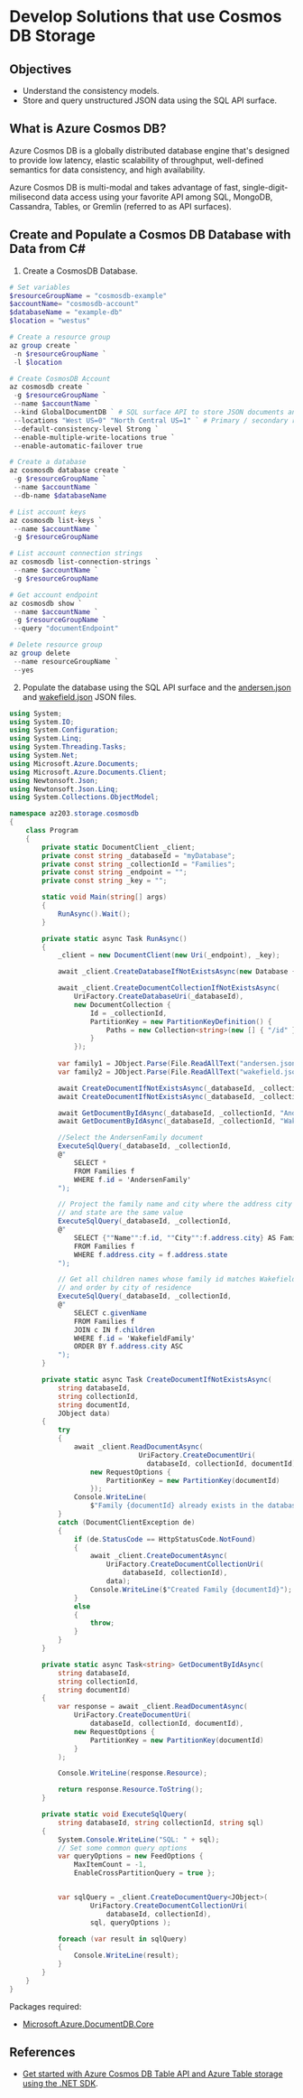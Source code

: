 # Develop Solutions that use Cosmos DB Storage

## Objectives
* Understand the consistency models.
* Store and query unstructured JSON data using the SQL API surface.

## What is Azure Cosmos DB?
Azure Cosmos DB is a globally distributed database engine that's designed to provide low latency, elastic scalability of throughput, well-defined semantics for data consistency, and high availability.

Azure Cosmos DB is multi-modal and takes advantage of fast, single-digit-milisecond data access using your favorite API among SQL, MongoDB, Cassandra, Tables, or Gremlin (referred to as API surfaces).

## Create and Populate a Cosmos DB Database with Data from C#
1. Create a CosmosDB Database.
```powershell
# Set variables
$resourceGroupName = "cosmosdb-example"
$accountName= "cosmosdb-account"
$databaseName = "example-db"
$location = "westus"

# Create a resource group
az group create `
 -n $resourceGroupName `
 -l $location

# Create CosmosDB Account
az cosmosdb create `
 -g $resourceGroupName `
 --name $accountName `
 --kind GlobalDocumentDB ` # SQL surface API to store JSON documents and be able to query using SQL
 --locations "West US=0" "North Central US=1" ` # Primary / secondary region
 --default-consistency-level Strong `
 --enable-multiple-write-locations true `
 --enable-automatic-failover true

# Create a database
az cosmosdb database create `
 -g $resourceGroupName `
 --name $accountName `
 --db-name $databaseName

# List account keys
az cosmosdb list-keys `
 --name $accountName `
 -g $resourceGroupName

# List account connection strings
az cosmosdb list-connection-strings `
 --name $accountName `
 -g $resourceGroupName

# Get account endpoint
az cosmosdb show `
 --name $accountName `
 -g $resourceGroupName `
 --query "documentEndpoint"

# Delete resource group
az group delete
 --name resourceGroupName `
 --yes
```
2. Populate the database using the SQL API surface and the [andersen.json](andersen.json) and [wakefield.json](wakefield.json) JSON files.
```csharp
using System;
using System.IO;
using System.Configuration;
using System.Linq;
using System.Threading.Tasks;
using System.Net;
using Microsoft.Azure.Documents;
using Microsoft.Azure.Documents.Client;
using Newtonsoft.Json;
using Newtonsoft.Json.Linq;
using System.Collections.ObjectModel; 

namespace az203.storage.cosmosdb
{ 
    class Program
    {
        private static DocumentClient _client;
        private const string _databaseId = "myDatabase";
        private const string _collectionId = "Families";
        private const string _endpoint = "";
        private const string _key = "";

        static void Main(string[] args)
        {
            RunAsync().Wait();
        }

        private static async Task RunAsync()
        {
            _client = new DocumentClient(new Uri(_endpoint), _key);

            await _client.CreateDatabaseIfNotExistsAsync(new Database { Id = _databaseId });

            await _client.CreateDocumentCollectionIfNotExistsAsync(
                UriFactory.CreateDatabaseUri(_databaseId), 
                new DocumentCollection { 
                    Id = _collectionId,
                    PartitionKey = new PartitionKeyDefinition() { 
                        Paths = new Collection<string>(new [] { "/id" })
                    }
                });
 
            var family1 = JObject.Parse(File.ReadAllText("andersen.json"));
            var family2 = JObject.Parse(File.ReadAllText("wakefield.json"));

            await CreateDocumentIfNotExistsAsync(_databaseId, _collectionId, family1["id"].ToString(), family1);
            await CreateDocumentIfNotExistsAsync(_databaseId, _collectionId, family2["id"].ToString(), family2);

            await GetDocumentByIdAsync(_databaseId, _collectionId, "AndersenFamily");
            await GetDocumentByIdAsync(_databaseId, _collectionId, "WakefieldFamily");

            //Select the AndersenFamily document
            ExecuteSqlQuery(_databaseId, _collectionId, 
            @"
                SELECT *
                FROM Families f
                WHERE f.id = 'AndersenFamily'
            ");

            // Project the family name and city where the address city 
            // and state are the same value
            ExecuteSqlQuery(_databaseId, _collectionId, 
            @"
                SELECT {""Name"":f.id, ""City"":f.address.city} AS Family
                FROM Families f
                WHERE f.address.city = f.address.state
            ");  

            // Get all children names whose family id matches WakefieldFamily, 
            // and order by city of residence 
            ExecuteSqlQuery(_databaseId, _collectionId, 
            @"
                SELECT c.givenName
                FROM Families f
                JOIN c IN f.children
                WHERE f.id = 'WakefieldFamily'
                ORDER BY f.address.city ASC
            ");  
        }

        private static async Task CreateDocumentIfNotExistsAsync(
            string databaseId, 
            string collectionId,
            string documentId,
            JObject data)
        {
            try
            {
                await _client.ReadDocumentAsync(
                                UriFactory.CreateDocumentUri(
                                  databaseId, collectionId, documentId),
                    new RequestOptions { 
                        PartitionKey = new PartitionKey(documentId) 
                    });
                Console.WriteLine(
                    $"Family {documentId} already exists in the database");
            }
            catch (DocumentClientException de)
            {
                if (de.StatusCode == HttpStatusCode.NotFound)
                {
                    await _client.CreateDocumentAsync(
                        UriFactory.CreateDocumentCollectionUri(
                            databaseId, collectionId), 
                        data);
                    Console.WriteLine($"Created Family {documentId}");
                }
                else
                {
                    throw;
                }
            }
        }

        private static async Task<string> GetDocumentByIdAsync(
            string databaseId, 
            string collectionId,
            string documentId)
        {
            var response = await _client.ReadDocumentAsync(
                UriFactory.CreateDocumentUri(
                    databaseId, collectionId, documentId),
                new RequestOptions { 
                    PartitionKey = new PartitionKey(documentId) 
                }
            );

            Console.WriteLine(response.Resource);

            return response.Resource.ToString();
        }

        private static void ExecuteSqlQuery(
            string databaseId, string collectionId, string sql)
        {
            System.Console.WriteLine("SQL: " + sql);
            // Set some common query options
            var queryOptions = new FeedOptions { 
                MaxItemCount = -1, 
                EnableCrossPartitionQuery = true };


            var sqlQuery = _client.CreateDocumentQuery<JObject>(
                    UriFactory.CreateDocumentCollectionUri(
                        databaseId, collectionId),
                    sql, queryOptions );

            foreach (var result in sqlQuery)
            {
                Console.WriteLine(result);
            }
        }
    }
}
```

Packages required:
* [Microsoft.Azure.DocumentDB.Core](https://www.nuget.org/packages/Microsoft.Azure.DocumentDB.Core)

## References
* [Get started with Azure Cosmos DB Table API and Azure Table storage using the .NET SDK](https://docs.microsoft.com/en-us/azure/cosmos-db/tutorial-develop-table-dotnet).
